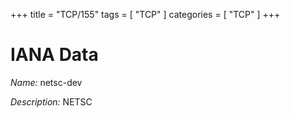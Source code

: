 +++
title = "TCP/155"
tags = [ "TCP" ]
categories = [ "TCP" ]
+++

# IANA Data

_Name:_ netsc-dev

_Description:_ NETSC

